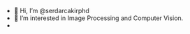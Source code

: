 - 👋 Hi, I’m @serdarcakirphd
- 👀 I’m interested in Image Processing and Computer Vision.
- 

<!---
serdarcakirphd/serdarcakirphd is a ✨ special ✨ repository because its `README.md` (this file) appears on your GitHub profile.
You can click the Preview link to take a look at your changes.
--->
